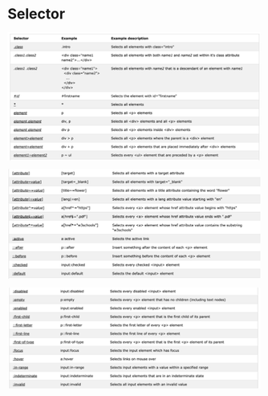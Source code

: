 # Selector

![](../.gitbook/assets/image.png)

![](../.gitbook/assets/image%20%2833%29.png)

![](../.gitbook/assets/image%20%2834%29.png)



